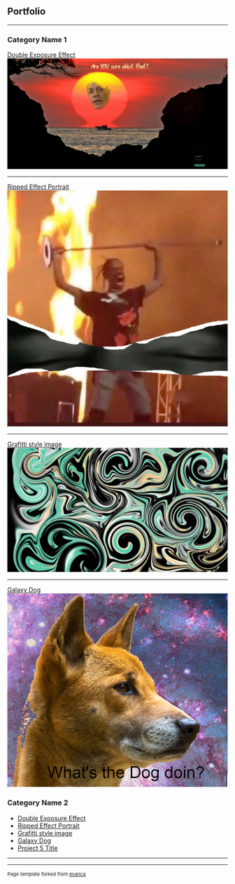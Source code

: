 ## Portfolio

---

### Category Name 1 

[Double Exposure Effect](/sample_page)
<img src="images/John Zena.png"/>

---
[Ripped Effect Portrait](/pdf/sample_presentation.pdf)
<img src="images/TS.png"/>

---
[Grafitti style image](http://example.com/)
<img src="images/graffitti.png"/>

---
[Galaxy Dog](http://example.com/)
<img src="images/dog.png"/>
### Category Name 2

- [Double Exposure Effect](http://example.com/)
- [Ripped Effect Portrait](http://example.com/)
- [Grafitti style image](http://example.com/)
- [Galaxy Dog](http://example.com/)
- [Project 5 Title](http://example.com/)

---




---
<p style="font-size:11px">Page template forked from <a href="https://github.com/evanca/quick-portfolio">evanca</a></p>
<!-- Remove above link if you don't want to attibute -->
